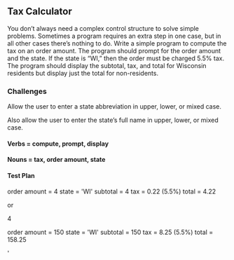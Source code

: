 ## Tax Calculator

You don’t always need a complex control structure to solve simple problems. Sometimes a program requires an extra
step in one case, but in all other cases there’s nothing to do. Write a simple program to compute the tax on an order
amount. The program should prompt for the order amount and the state. If the state is “WI,” then the order must be
charged 5.5% tax. The program should display the subtotal, tax, and total for Wisconsin residents but display just the
total for non-residents.

### Challenges

Allow the user to enter a state abbreviation in upper,
lower, or mixed case.

Also allow the user to enter the state’s full name in
upper, lower, or mixed case.


#### Verbs = compute, prompt, display
#### Nouns = tax, order amount, state

#### Test Plan

order amount = 4
state = 'WI'
subtotal = 4
tax = 0.22 (5.5%)
total = 4.22

or 

4 


order amount = 150
state = 'WI'
subtotal = 150
tax = 8.25 (5.5%)
total = 158.25 


'
